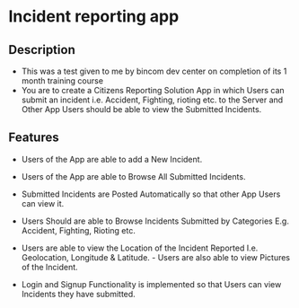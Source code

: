 # Incident reporting app

## Description
- This was a test given to me by bincom dev center on completion of its 1 month training course
- You are to create a Citizens Reporting Solution App in which Users can submit an incident i.e. Accident, Fighting, rioting etc. to the Server and Other App Users should be able to view the Submitted Incidents. 

 ## Features 
  - Users of the App are able to add a New Incident.
  - Users of the App are able to Browse All Submitted Incidents.
  - Submitted Incidents are Posted Automatically so that other App Users can view it.
 
  -  Users Should are able to Browse Incidents Submitted by Categories E.g. Accident, Fighting, Rioting etc.
  -   Users are able to view the Location of the Incident Reported I.e. Geolocation, Longitude & Latitude.
    - Users are also able to view Pictures of the Incident.
  - Login and Signup Functionality is implemented so that Users can view Incidents they have submitted.
